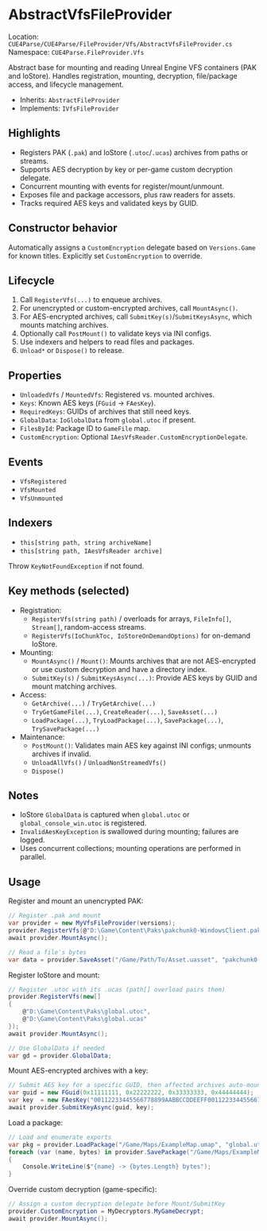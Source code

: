 # AbstractVfsFileProvider

Location: `CUE4Parse/CUE4Parse/FileProvider/Vfs/AbstractVfsFileProvider.cs`  
Namespace: `CUE4Parse.FileProvider.Vfs`

Abstract base for mounting and reading Unreal Engine VFS containers (PAK and IoStore). Handles registration, mounting, decryption, file/package access, and lifecycle management.

- Inherits: `AbstractFileProvider`
- Implements: `IVfsFileProvider`

## Highlights

- Registers PAK (`.pak`) and IoStore (`.utoc`/`.ucas`) archives from paths or streams.
- Supports AES decryption by key or per\-game custom decryption delegate.
- Concurrent mounting with events for register/mount/unmount.
- Exposes file and package accessors, plus raw readers for assets.
- Tracks required AES keys and validated keys by GUID.

## Constructor behavior

Automatically assigns a `CustomEncryption` delegate based on `Versions.Game` for known titles. Explicitly set `CustomEncryption` to override.

## Lifecycle

1. Call `RegisterVfs(...)` to enqueue archives.
2. For unencrypted or custom\-encrypted archives, call `MountAsync()`.
3. For AES\-encrypted archives, call `SubmitKey(s)`/`SubmitKeysAsync`, which mounts matching archives.
4. Optionally call `PostMount()` to validate keys via INI configs.
5. Use indexers and helpers to read files and packages.
6. `Unload*` or `Dispose()` to release.

## Properties

- `UnloadedVfs` / `MountedVfs`: Registered vs. mounted archives.
- `Keys`: Known AES keys (`FGuid` → `FAesKey`).
- `RequiredKeys`: GUIDs of archives that still need keys.
- `GlobalData`: `IoGlobalData` from `global.utoc` if present.
- `FilesById`: Package ID to `GameFile` map.
- `CustomEncryption`: Optional `IAesVfsReader.CustomEncryptionDelegate`.

## Events

- `VfsRegistered`
- `VfsMounted`
- `VfsUnmounted`

## Indexers

- `this[string path, string archiveName]`
- `this[string path, IAesVfsReader archive]`

Throw `KeyNotFoundException` if not found.

## Key methods (selected)

- Registration:
    - `RegisterVfs(string path)` / overloads for arrays, `FileInfo[]`, `Stream[]`, random\-access streams.
    - `RegisterVfs(IoChunkToc, IoStoreOnDemandOptions)` for on\-demand IoStore.
- Mounting:
    - `MountAsync()` / `Mount()`: Mounts archives that are not AES\-encrypted or use custom decryption and have a directory index.
    - `SubmitKey(s)` / `SubmitKeysAsync(...)`: Provide AES keys by GUID and mount matching archives.
- Access:
    - `GetArchive(...)` / `TryGetArchive(...)`
    - `TryGetGameFile(...)`, `CreateReader(...)`, `SaveAsset(...)`
    - `LoadPackage(...)`, `TryLoadPackage(...)`, `SavePackage(...)`, `TrySavePackage(...)`
- Maintenance:
    - `PostMount()`: Validates main AES key against INI configs; unmounts archives if invalid.
    - `UnloadAllVfs()` / `UnloadNonStreamedVfs()`
    - `Dispose()`

## Notes

- IoStore `GlobalData` is captured when `global.utoc` or `global_console_win.utoc` is registered.
- `InvalidAesKeyException` is swallowed during mounting; failures are logged.
- Uses concurrent collections; mounting operations are performed in parallel.

## Usage

Register and mount an unencrypted PAK:

~~~csharp
// Register .pak and mount
var provider = new MyVfsFileProvider(versions);
provider.RegisterVfs(@"D:\Game\Content\Paks\pakchunk0-WindowsClient.pak");
await provider.MountAsync();

// Read a file's bytes
var data = provider.SaveAsset("/Game/Path/To/Asset.uasset", "pakchunk0-WindowsClient.pak");
~~~

Register IoStore and mount:

~~~csharp
// Register .utoc with its .ucas (path[] overload pairs them)
provider.RegisterVfs(new[]
{
    @"D:\Game\Content\Paks\global.utoc",
    @"D:\Game\Content\Paks\global.ucas"
});
await provider.MountAsync();

// Use GlobalData if needed
var gd = provider.GlobalData;
~~~

Mount AES\-encrypted archives with a key:

~~~csharp
// Submit AES key for a specific GUID, then affected archives auto-mount
var guid = new FGuid(0x11111111, 0x22222222, 0x33333333, 0x44444444);
var key  = new FAesKey("00112233445566778899AABBCCDDEEFF00112233445566778899AABBCCDDEEFF");
await provider.SubmitKeyAsync(guid, key);
~~~

Load a package:

~~~csharp
// Load and enumerate exports
var pkg = provider.LoadPackage("/Game/Maps/ExampleMap.umap", "global.utoc");
foreach (var (name, bytes) in provider.SavePackage("/Game/Maps/ExampleMap.umap", "global.utoc"))
{
    Console.WriteLine($"{name} -> {bytes.Length} bytes");
}
~~~

Override custom decryption (game\-specific):

~~~csharp
// Assign a custom decryption delegate before Mount/SubmitKey
provider.CustomEncryption = MyDecryptors.MyGameDecrypt;
await provider.MountAsync();
~~~

